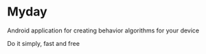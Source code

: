 # Myday
Android application for creating behavior algorithms for your device

Do it simply, fast and free
